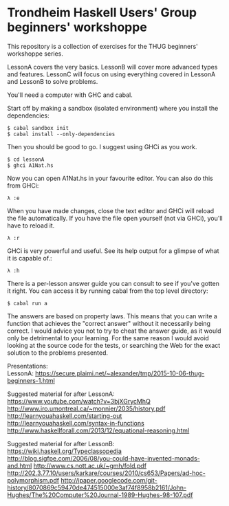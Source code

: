 Trondheim Haskell Users' Group beginners' workshoppe
====================================================

This repository is a collection of exercises for the THUG beginners' 
workshoppe series.

LessonA covers the very basics. LessonB will cover more advanced types and 
features. LessonC will focus on using everything covered in LessonA and 
LessonB to solve problems.

You'll need a computer with GHC and cabal.

Start off by making a sandbox (isolated environment) where you install the 
dependencies:

```
$ cabal sandbox init
$ cabal install --only-dependencies
```

Then you should be good to go. I suggest using GHCi as you work.

```
$ cd lessonA
$ ghci A1Nat.hs
```

Now you can open A1Nat.hs in your favourite editor. You can also do this from 
GHCi:

```
λ :e
```

When you have made changes, close the text editor and GHCi will reload the 
file automatically. If you have the file open yourself (not via GHCi), you'll 
have to reload it.

```
λ :r
```

GHCi is very powerful and useful. See its help output for a glimpse of what it 
is capable of.:

```
λ :h
```


There is a per-lesson answer guide you can consult to see if you've gotten it 
right. You can access it by running cabal from the top level directory:

```
$ cabal run a
```

The answers are based on property laws. This means that you can write a 
function that achieves the "correct answer" without it necessarily being 
correct. I would advice you not to try to cheat the answer guide, as it would 
only be detrimental to your learning. For the same reason I would avoid 
looking at the source code for the tests, or searching the Web for the exact 
solution to the problems presented.


Presentations:   
 LessonA: https://secure.plaimi.net/~alexander/tmp/2015-10-06-thug-beginners-1.html   

Suggested material for after LessonA:   
 https://www.youtube.com/watch?v=3bjXGrycMhQ   
 http://www.iro.umontreal.ca/~monnier/2035/history.pdf   
 http://learnyouahaskell.com/starting-out   
 http://learnyouahaskell.com/syntax-in-functions   
 http://www.haskellforall.com/2013/12/equational-reasoning.html

Suggested material for after LessonB:
 https://wiki.haskell.org/Typeclassopedia
 http://blog.sigfpe.com/2006/08/you-could-have-invented-monads-and.html
 http://www.cs.nott.ac.uk/~gmh/fold.pdf
 http://202.3.77.10/users/karkare/courses/2010/cs653/Papers/ad-hoc-polymorphism.pdf
 http://ipaper.googlecode.com/git-history/8070869c59470de474515000e3af74f8958b2161/John-Hughes/The%20Computer%20Journal-1989-Hughes-98-107.pdf
